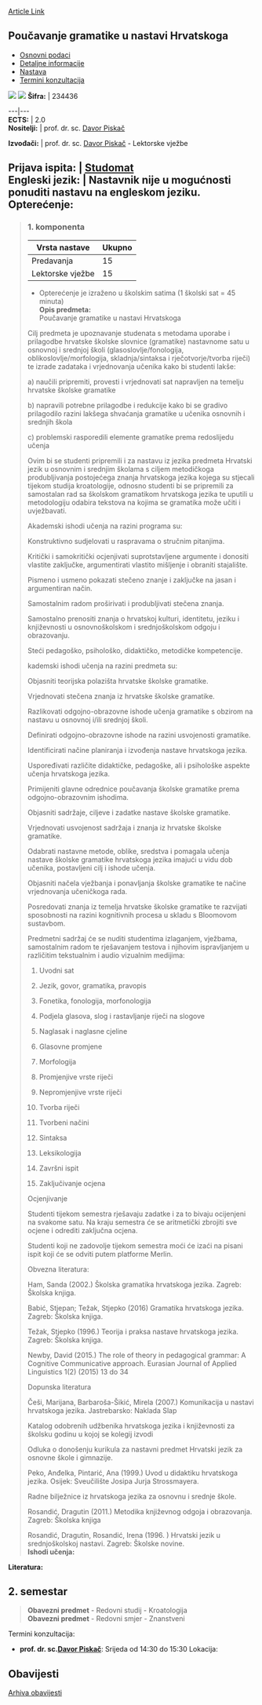 [Article Link](https://www.fhs.hr/predmet/pgunh)

## Poučavanje gramatike u nastavi Hrvatskoga
  * [Osnovni podaci](https://www.fhs.hr/predmet/pgunh#v1id-904851_672299_1_0 "Osnovni podaci")
  * [Detaljne informacije](https://www.fhs.hr/predmet/pgunh#v1id-904851_672299_1_1 "Detaljne informacije")
  * [Nastava](https://www.fhs.hr/predmet/pgunh#v1id-904851_672299_1_2 "Nastava")
  * [Termini konzultacija](https://www.fhs.hr/predmet/pgunh#v1id-904851_672299_1_3 "Termini konzultacija")


[![](https://www.fhs.hr/img/flags/gif/hr.gif)](https://www.fhs.hr/predmet/pgunh) [![](https://www.fhs.hr/img/flags/gif/gb.gif)](https://www.fhs.hr/en/course/tgitcl)
**Šifra:** |  234436  
  
---|---  
**ECTS:** |  2.0   
**Nositelji:** |  prof. dr. sc. [Davor Piskač](https://www.fhs.hr/djelatnik/davor.piskac)   
  
**Izvođači:** |  prof. dr. sc. [Davor Piskač](https://www.fhs.hr/djelatnik/davor.piskac) - Lektorske vježbe  
  
**Prijava ispita:** |  [Studomat](http://www.isvu.hr/studomat)  
**Engleski jezik:** |  Nastavnik nije u mogućnosti ponuditi nastavu na engleskom jeziku.   
**Opterećenje:**  
---  
> ### 1. komponenta
> | Vrsta nastave | Ukupno  
> ---|---  
> Predavanja | 15  
> Lektorske vježbe | 15  
> * Opterećenje je izraženo u školskim satima (1 školski sat = 45 minuta)   
**Opis predmeta:**  
> Poučavanje gramatike u nastavi Hrvatskoga  
>    
>  Cilj predmeta je upoznavanje studenata s metodama uporabe i prilagodbe hrvatske školske slovnice (gramatike) nastavnome satu u osnovnoj i srednjoj školi (glasoslovlje/fonologija, oblikoslovlje/morfologija, skladnja/sintaksa i rječotvorje/tvorba riječi) te izrade zadataka i vrjednovanja učenika kako bi studenti lakše:  
>    
>  a) naučili pripremiti, provesti i vrjednovati sat napravljen na temelju hrvatske školske gramatike  
>    
>  b) napravili potrebne prilagodbe i redukcije kako bi se gradivo prilagodilo razini lakšega shvaćanja gramatike u učenika osnovnih i srednjih škola  
>    
>  c) problemski rasporedili elemente gramatike prema redoslijedu učenja  
>    
>  Ovim bi se studenti pripremili i za nastavu iz jezika predmeta Hrvatski jezik u osnovnim i srednjim školama s ciljem metodičkoga produbljivanja postojećega znanja hrvatskoga jezika kojega su stjecali tijekom studija kroatologije, odnosno studenti bi se pripremili za samostalan rad sa školskom gramatikom hrvatskoga jezika te uputili u metodologiju odabira tekstova na kojima se gramatika može učiti i uvježbavati.  
>    
>  Akademski ishodi učenja na razini programa su:  
>    
>    
>    
>  Konstruktivno sudjelovati u raspravama o stručnim pitanjima.  
>    
>  Kritički i samokritički ocjenjivati suprotstavljene argumente i donositi vlastite zaključke, argumentirati vlastito mišljenje i obraniti stajalište.  
>    
>  Pismeno i usmeno pokazati stečeno znanje i zaključke na jasan i argumentiran način.  
>    
>  Samostalnim radom proširivati i produbljivati stečena znanja.  
>    
>  Samostalno prenositi znanja o hrvatskoj kulturi, identitetu, jeziku i književnosti u osnovnoškolskom i srednjoškolskom odgoju i obrazovanju.  
>    
>  Steći pedagoško, psihološko, didaktičko, metodičke kompetencije.  
>    
>  kademski ishodi učenja na razini predmeta su:  
>    
>    
>    
>  Objasniti teorijska polazišta hrvatske školske gramatike.  
>    
>  Vrjednovati stečena znanja iz hrvatske školske gramatike.  
>    
>  Razlikovati odgojno-obrazovne ishode učenja gramatike s obzirom na nastavu u osnovnoj i/ili srednjoj školi.  
>    
>  Definirati odgojno-obrazovne ishode na razini usvojenosti gramatike.  
>    
>  Identificirati načine planiranja i izvođenja nastave hrvatskoga jezika.  
>    
>  Uspoređivati različite didaktičke, pedagoške, ali i psihološke aspekte učenja hrvatskoga jezika.  
>    
>  Primijeniti glavne odrednice poučavanja školske gramatike prema odgojno-obrazovnim ishodima.  
>    
>  Objasniti sadržaje, ciljeve i zadatke nastave školske gramatike.  
>    
>  Vrjednovati usvojenost sadržaja i znanja iz hrvatske školske gramatike.  
>    
>  Odabrati nastavne metode, oblike, sredstva i pomagala učenja nastave školske gramatike hrvatskoga jezika imajući u vidu dob učenika, postavljeni cilj i ishode učenja.  
>    
>  Objasniti načela vježbanja i ponavljanja školske gramatike te načine vrjednovanja učeničkoga rada.  
>    
>  Posredovati znanja iz temelja hrvatske školske gramatike te razvijati sposobnosti na razini kognitivnih procesa u skladu s Bloomovom sustavbom.  
>    
>  Predmetni sadržaj će se nuditi studentima izlaganjem, vježbama, samostalnim radom te rješavanjem testova i njihovim ispravljanjem u različitim tekstualnim i audio vizualnim medijima:  
>    
>    
>    
>  1. Uvodni sat  
>    
>  2. Jezik, govor, gramatika, pravopis  
>    
>  3. Fonetika, fonologija, morfonologija  
>    
>  4. Podjela glasova, slog i rastavljanje riječi na slogove  
>    
>  5. Naglasak i naglasne cjeline  
>    
>  6. Glasovne promjene  
>    
>  7. Morfologija  
>    
>  8. Promjenjive vrste riječi  
>    
>  9. Nepromjenjive vrste riječi  
>    
>  10. Tvorba riječi  
>    
>  11. Tvorbeni načini  
>    
>  12. Sintaksa  
>    
>  13. Leksikologija  
>    
>  14. Završni ispit  
>    
>  15. Zaključivanje ocjena  
>    
>  Ocjenjivanje  
>    
>    
>    
>  Studenti tijekom semestra rješavaju zadatke i za to bivaju ocijenjeni na svakome satu. Na kraju semestra će se aritmetički zbrojiti sve ocjene i odrediti zaključna ocjena.  
>    
>  Studenti koji ne zadovolje tijekom semestra moći će izaći na pisani ispit koji će se odviti putem platforme Merlin.  
>    
>    
>    
>  Obvezna literatura:   
>    
>    
>  Ham, Sanda (2002.) Školska gramatika hrvatskoga jezika. Zagreb: Školska knjiga.  
>    
>  Babić, Stjepan; Težak, Stjepko (2016) Gramatika hrvatskoga jezika. Zagreb: Školska knjiga.  
>    
>  Težak, Stjepko (1996.) Teorija i praksa nastave hrvatskoga jezika. Zagreb: Školska knjiga.  
>    
>  Newby, David (2015.) The role of theory in pedagogical grammar: A Cognitive Communicative approach. Eurasian Journal of Applied Linguistics 1(2) (2015) 13 do 34  
>    
>  Dopunska literatura  
>    
>    
>    
>    
>  Češi, Marijana, Barbaroša-Šikić, Mirela (2007.) Komunikacija u nastavi hrvatskoga jezika. Jastrebarsko: Naklada Slap  
>    
>  Katalog odobrenih udžbenika hrvatskoga jezika i književnosti za školsku godinu u kojoj se kolegij izvodi  
>    
>  Odluka o donošenju kurikula za nastavni predmet Hrvatski jezik za osnovne škole i gimnazije.  
>    
>  Peko, Anđelka, Pintarić, Ana (1999.) Uvod u didaktiku hrvatskoga jezika. Osijek: Sveučilište Josipa Jurja Strossmayera.  
>    
>  Radne bilježnice iz hrvatskoga jezika za osnovnu i srednje škole.  
>    
>  Rosandić, Dragutin (2011.) Metodika književnog odgoja i obrazovanja. Zagreb: Školska knjiga  
>    
>  Rosandić, Dragutin, Rosandić, Irena (1996. ) Hrvatski jezik u srednjoškolskoj nastavi. Zagreb: Školske novine.  
**Ishodi učenja:**  

  
**Literatura:**  

  
**2. semestar**  
---  
> **Obavezni predmet** - Redovni studij - Kroatologija  
>  **Obavezni predmet** - Redovni smjer - Znanstveni  
>   
Termini konzultacija: 
  * **prof. dr. sc.[Davor Piskač](https://www.fhs.hr/djelatnik/davor.piskac)**: 
Srijeda od 14:30 do 15:30
Lokacija: 


## Obavijesti
[Arhiva obavijesti](https://www.fhs.hr/predmet/pgunh?@=21igo#news_122021 "Arhiva obavijesti")
